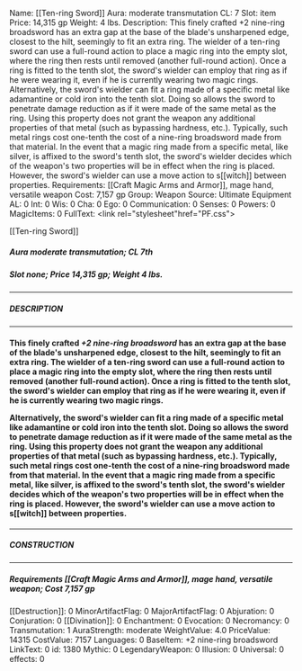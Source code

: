 Name: [[Ten-ring Sword]]
Aura: moderate transmutation
CL: 7
Slot: item
Price: 14,315 gp
Weight: 4 lbs.
Description: This finely crafted +2 nine-ring broadsword has an extra gap at the base of the blade's unsharpened edge, closest to the hilt, seemingly to fit an extra ring. The wielder of a ten-ring sword can use a full-round action to place a magic ring into the empty slot, where the ring then rests until removed (another full-round action). Once a ring is fitted to the tenth slot, the sword's wielder can employ that ring as if he were wearing it, even if he is currently wearing two magic rings. Alternatively, the sword's wielder can fit a ring made of a specific metal like adamantine or cold iron into the tenth slot. Doing so allows the sword to penetrate damage reduction as if it were made of the same metal as the ring. Using this property does not grant the weapon any additional properties of that metal (such as bypassing hardness, etc.). Typically, such metal rings cost one-tenth the cost of a nine-ring broadsword made from that material. In the event that a magic ring made from a specific metal, like silver, is affixed to the sword's tenth slot, the sword's wielder decides which of the weapon's two properties will be in effect when the ring is placed. However, the sword's wielder can use a move action to s[[witch]] between properties.
Requirements: [[Craft Magic Arms and Armor]], mage hand, versatile weapon
Cost: 7,157 gp
Group: Weapon
Source: Ultimate Equipment
AL: 0
Int: 0
Wis: 0
Cha: 0
Ego: 0
Communication: 0
Senses: 0
Powers: 0
MagicItems: 0
FullText: <link rel="stylesheet"href="PF.css"><div class="heading"><p class="alignleft">[[Ten-ring Sword]]</p><div style="clear: both;"></div></div><div><h5><b>Aura </b>moderate transmutation; <b>CL </b>7th</h5><h5><b>Slot </b>none; <b>Price </b>14,315 gp; <b>Weight </b>4 lbs.</h5></div><hr/><div><h5><b>DESCRIPTION</b></h5></div><hr/><div><h4><p>This finely crafted <i>+2 nine-ring broadsword</i> has an extra gap at the base of the blade's unsharpened edge, closest to the hilt, seemingly to fit an extra ring. The wielder of a ten-ring sword can use a full-round action to place a magic ring into the empty slot, where the ring then rests until removed (another full-round action). Once a ring is fitted to the tenth slot, the sword's wielder can employ that ring as if he were wearing it, even if he is currently wearing two magic rings. </p><p>Alternatively, the sword's wielder can fit a ring made of a specific metal like adamantine or cold iron into the tenth slot. Doing so allows the sword to penetrate damage reduction as if it were made of the same metal as the ring. Using this property does not grant the weapon any additional properties of that metal (such as bypassing hardness, etc.). Typically, such metal rings cost one-tenth the cost of a nine-ring broadsword made from that material. In the event that a magic ring made from a specific metal, like silver, is affixed to the sword's tenth slot, the sword's wielder decides which of the weapon's two properties will be in effect when the ring is placed. However, the sword's wielder can use a move action to s[[witch]] between properties.</p></h4></div><hr/><div><h5><b>CONSTRUCTION</b></h5></div><hr/><div><h5><b>Requirements </b>[[Craft Magic Arms and Armor]], <i>mage hand</i>, <i>versatile weapon</i>; <b>Cost </b>7,157 gp</h5></div>
[[Destruction]]: 0
MinorArtifactFlag: 0
MajorArtifactFlag: 0
Abjuration: 0
Conjuration: 0
[[Divination]]: 0
Enchantment: 0
Evocation: 0
Necromancy: 0
Transmutation: 1
AuraStrength: moderate
WeightValue: 4.0
PriceValue: 14315
CostValue: 7157
Languages: 0
BaseItem: +2 nine-ring broadsword
LinkText: 0
id: 1380
Mythic: 0
LegendaryWeapon: 0
Illusion: 0
Universal: 0
effects: 0
